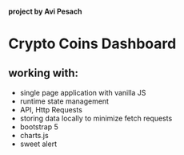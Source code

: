 #### project by Avi Pesach
# Crypto Coins Dashboard


## working with:
- single page application with vanilla JS
- runtime state management
- API, Http Requests
- storing data locally to minimize fetch requests
- bootstrap 5
- charts.js
- sweet alert
